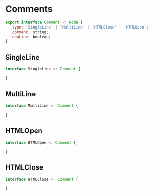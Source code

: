 # Comments

```js
export interface Comment <: Node {
   type: 'SingleLine' | 'MultiLine' | 'HTMLClose' | 'HTMLOpen';
   comment: string;
   newLine: boolean;
}
```

## SingleLine

```js
interface SingleLine <: Comment {

}
```

## MultiLine

```js
interface MultiLine <: Comment {

}
```

## HTMLOpen

```js
interface HTMLOpen <: Comment {

}
```

## HTMLClose

```js
interface HTMLClose <: Comment {

}
```
